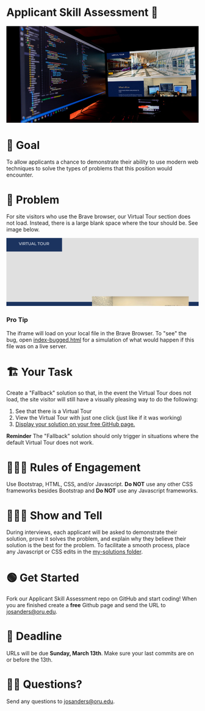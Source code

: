 # Applicant Skill Assessment 🎉

<div align="center">
    <img src="imgs/assessment-hero-2.jpg">
</div>

#  🥅 Goal
 
To allow applicants a chance to demonstrate their ability to use modern web techniques to solve the types of problems that this position would encounter.
 
# 🐛 Problem
 
For site visitors who use the Brave browser, our Virtual Tour section does not load. Instead, there is a large blank space where the tour should be. See image below. 

<div align="center">
   <img src="imgs/no-tour.jpg">
</div>

### Pro Tip
The iframe will load on your local file in the Brave Browser. To "see" the bug, open <a href="https://github.com/orumarketing/applicant-skill-assessment/blob/main/index-bugged.html">index-bugged.html</a> for a simulation of what would happen if this file was on a live server.
 

 
# 🏗 Your Task
 
Create a "Fallback" solution so that, in the event the Virtual Tour does not load, the site visitor will still have a visually pleasing way to do the following:
<ol>
  <li>See that there is a Virtual Tour</li>
  <li>View the Virtual Tour with just one click (just like if it was working)</li>
  <li><a href="https://docs.github.com/en/pages/quickstart">Display your solution on your free GitHub page.</a></li>
</ol>
 
**Reminder** The "Fallback" solution should only trigger in situations where the default Virtual Tour does not work.
# 🧑🏽‍⚖️ Rules of Engagement
 
Use Bootstrap, HTML, CSS, and/or Javascript. **Do NOT** use any other CSS frameworks besides Bootstrap and **Do NOT** use any Javascript frameworks.
 
# 👩🏽‍🏫 Show and Tell
During interviews, each applicant will be asked to demonstrate their solution, prove it solves the problem, and explain why they believe their solution is the best for the problem. To facilitate a smooth process, place any Javascript or CSS edits in the <a href="https://github.com/orumarketing/applicant-skill-assessment/tree/main/my-solutions">my-solutions folder</a>.

# 🟢 Get Started
Fork our Applicant Skill Assessment repo on GitHub and start coding! When you are finished create a **free** Github page and send the URL to josanders@oru.edu. 

# 🏁 Deadline
URLs will be due **Sunday, March 13th**. Make sure your last commits are on or before the 13th.

# 🙋🏻 Questions?
Send any questions to josanders@oru.edu.